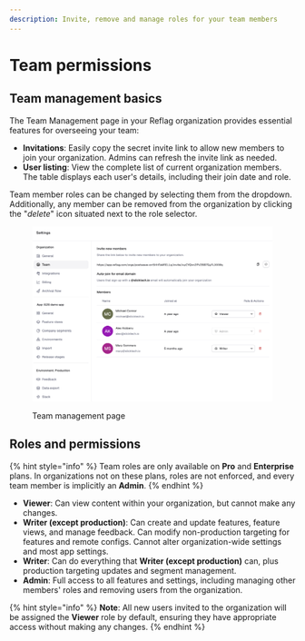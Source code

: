 ```yaml
---
description: Invite, remove and manage roles for your team members
---
```


# Team permissions

## Team management basics

The Team Management page in your Reflag organization provides essential features for overseeing your team:

* **Invitations**: Easily copy the secret invite link to allow new members to join your organization. Admins can refresh the invite link as needed.
* **User listing**: View the complete list of current organization members. The table displays each user's details, including their join date and role.

Team member roles can be changed by selecting them from the dropdown. Additionally, any member can be removed from the organization by clicking the "_delete_" icon situated next to the role selector.

<figure><img src="../.gitbook/assets/https___content.gitbook.com_content_pgXAy2Cgsm5pON9oJ06m_blobs_6wGbrQlJPE4JllBuIhla_image (1).png" alt=""><figcaption><p>Team management page</p></figcaption></figure>

## Roles and permissions

{% hint style="info" %}
Team roles are only available on **Pro** and **Enterprise** plans. In organizations not on these plans, roles are not enforced, and every team member is implicitly an **Admin**.
{% endhint %}

* **Viewer**: Can view content within your organization, but cannot make any changes.
* **Writer (except production)**: Can create and update features, feature views, and manage feedback. Can modify non-production targeting for features and remote configs. Cannot alter organization-wide settings and most app settings.
* **Writer**: Can do everything that **Writer (except production)** can, plus production targeting updates and segment management.
* **Admin**: Full access to all features and settings, including managing other members' roles and removing users from the organization.

{% hint style="info" %}
**Note**: All new users invited to the organization will be assigned the **Viewer** role by default, ensuring they have appropriate access without making any changes.
{% endhint %}
